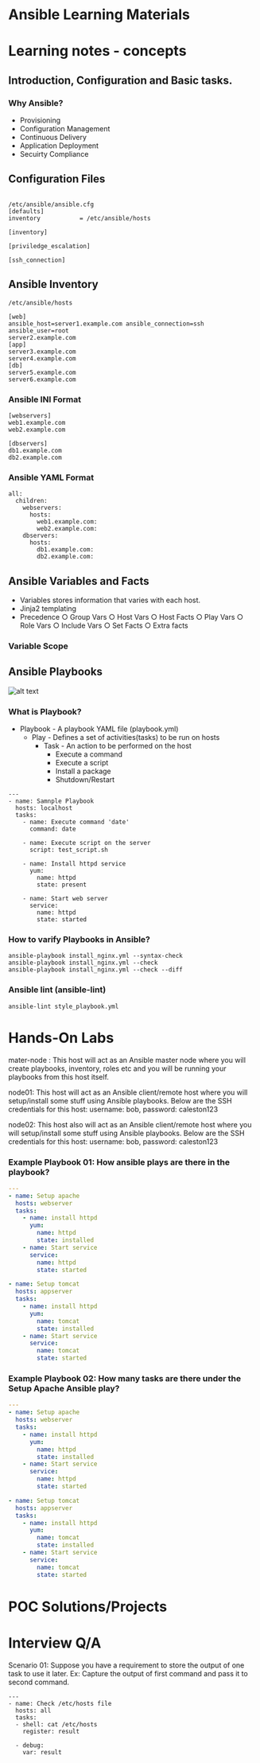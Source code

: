 # Ansible Learning Materials

# Learning notes - concepts

## Introduction, Configuration and Basic tasks.
### Why Ansible?
- Provisioning
- Configuration Management
- Continuous Delivery
- Application Deployment
- Secuirty Compliance


## Configuration Files

```shell

/etc/ansible/ansible.cfg
[defaults]
inventory           = /etc/ansible/hosts

[inventory]

[priviledge_escalation]

[ssh_connection]

```

## Ansible Inventory
```shell
/etc/ansible/hosts

[web]
ansible_host=server1.example.com ansible_connection=ssh ansible_user=root
server2.example.com
[app]
server3.example.com
server4.example.com
[db]
server5.example.com
server6.example.com

```
### Ansible INI Format
```shell
[webservers]
web1.example.com
web2.example.com

[dbservers]
db1.example.com
db2.example.com
```

### Ansible YAML Format
```shell
all:
  children:
    webservers:
      hosts:
        web1.example.com:
        web2.example.com:
    dbservers:
      hosts:
        db1.example.com:
        db2.example.com:
```

## Ansible Variables and Facts
- Variables stores information that varies with each host.
- Jinja2 templating 
- Precedence
  ○ Group Vars
  ○ Host Vars
  ○ Host Facts
  ○ Play Vars
  ○ Role Vars
  ○ Include Vars
  ○ Set Facts
  ○ Extra facts
### Variable Scope

## Ansible Playbooks
![alt text](image.png)

### What is Playbook?
- Playbook - A playbook YAML file (playbook.yml)
    - Play - Defines a set of activities(tasks) to be run on hosts
        - Task - An action to be performed on the host
            - Execute a command
            - Execute a script
            - Install a package
            - Shutdown/Restart
```shell
---
- name: Samnple Playbook 
  hosts: localhost
  tasks:
    - name: Execute command 'date'
      command: date

    - name: Execute script on the server
      script: test_script.sh

    - name: Install httpd service
      yum:
        name: httpd
        state: present
    
    - name: Start web server
      service: 
        name: httpd
        state: started
```
### How to varify Playbooks in Ansible?
```shell
ansible-playbook install_nginx.yml --syntax-check
ansible-playbook install_nginx.yml --check
ansible-playbook install_nginx.yml --check --diff
```

### Ansible lint (ansible-lint)
```shell
ansible-lint style_playbook.yml
```

# Hands-On Labs
mater-node : This host will act as an Ansible master node where you will create playbooks, inventory, roles etc and you will be running your playbooks from this host itself.

node01: This host will act as an Ansible client/remote host where you will setup/install some stuff using Ansible playbooks. Below are the SSH credentials for this host:
username: bob, password: caleston123

node02: This host also will act as an Ansible client/remote host where you will setup/install some stuff using Ansible playbooks. Below are the SSH credentials for this host:
username: bob, password: caleston123
### Example Playbook 01: How ansible plays are there in the playbook?

```yaml
---
- name: Setup apache
  hosts: webserver
  tasks:
    - name: install httpd
      yum:
        name: httpd
        state: installed
    - name: Start service
      service:
        name: httpd
        state: started

- name: Setup tomcat
  hosts: appserver
  tasks:
    - name: install httpd
      yum:
        name: tomcat
        state: installed
    - name: Start service
      service:
        name: tomcat
        state: started
```
### Example Playbook 02: How many tasks are there under the Setup Apache Ansible play?


```yaml
---
- name: Setup apache
  hosts: webserver
  tasks:
    - name: install httpd
      yum:
        name: httpd
        state: installed
    - name: Start service
      service:
        name: httpd
        state: started

- name: Setup tomcat
  hosts: appserver
  tasks:
    - name: install httpd
      yum:
        name: tomcat
        state: installed
    - name: Start service
      service:
        name: tomcat
        state: started
```

# POC Solutions/Projects

# Interview Q/A

Scenario 01: Suppose you have a requirement to store the output of one task to use it later.
Ex: Capture the output of first command and pass it to second command.

```shell
---
- name: Check /etc/hosts file
  hosts: all
  tasks:
  - shell: cat /etc/hosts
    register: result

  - debug:
    var: result




```